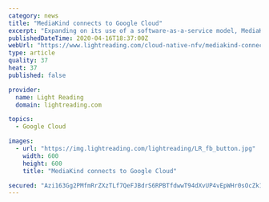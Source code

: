 ```yaml
---
category: news
title: "MediaKind connects to Google Cloud"
excerpt: "Expanding on its use of a software-as-a-service model, MediaKind said it has launched an iteration of its Aquila Streaming platform on Google Cloud, claiming the move will help its media and service provider partners accelerate the development and launch of OTT-delivered video services. That deployment of Aquila Streaming comes on the heels of ..."
publishedDateTime: 2020-04-16T18:37:00Z
webUrl: "https://www.lightreading.com/cloud-native-nfv/mediakind-connects-to-google-cloud-/d/d-id/758956"
type: article
quality: 37
heat: 37
published: false

provider:
  name: Light Reading
  domain: lightreading.com

topics:
  - Google Cloud

images:
  - url: "https://img.lightreading.com/lightreading/LR_fb_button.jpg"
    width: 600
    height: 600
    title: "MediaKind connects to Google Cloud"

secured: "Azi163Gg2PMfmRrZXzTLf7QeFJBdrS6RPBTfdwwT94dXvUP4vEpWHr0sOcZk1wGlBytxDiJN9wHJtxKE7ZNqH38yaHhhCiI939kbfp1pR5+/edKvqaVr8ThK49XobjoXae3JSDp7suKvcqMVfG/dvE6quns3Z5dWsWxrJpF0B2Cju0nQmKsqcTX8nkeDzHWxyySKiTDI8+8rjo2X+YlRWkZwSJlSi9Iab0D19NAMTKqlAsFfKiW/ITrqAIWWz8aK3OcUoguBt5ggAsptDXNDbOWI9DmFKd/Mn7s8wHJdiuJCTHf4CW/XkiKEBypu2MD+;mhF64g5ceAe1h/n3y9H99g=="
---
```



